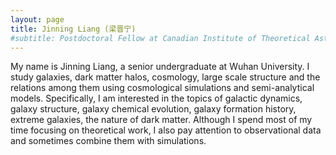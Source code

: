```yaml
---
layout: page
title: Jinning Liang (梁晋宁)
#subtitle: Postdoctoral Fellow at Canadian Institute of Theoretical Astrophysics
---
```


My name is Jinning Liang, a senior undergraduate at Wuhan University. I study galaxies, dark matter halos, cosmology, large scale structure and the relations among them using cosmological simulations and semi-analytical models. Specifically, I am interested in the topics of galactic dynamics, galaxy structure, galaxy chemical evolution, galaxy formation history, extreme galaxies, the nature of dark matter. Although I spend most of my time focusing on theoretical work, I also pay attention to observational data and sometimes combine them with simulations.
